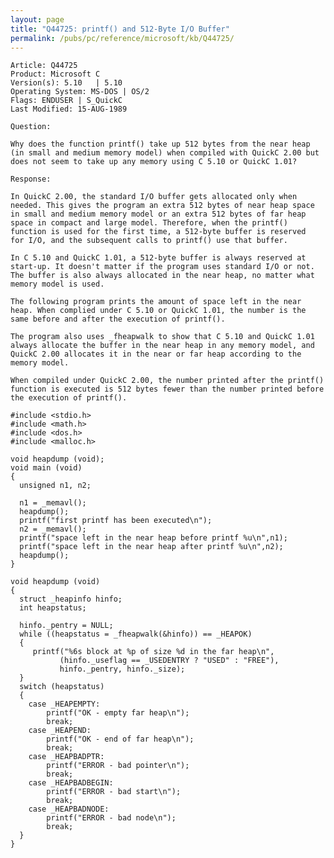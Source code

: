 ```yaml
---
layout: page
title: "Q44725: printf() and 512-Byte I/O Buffer"
permalink: /pubs/pc/reference/microsoft/kb/Q44725/
---
```


	Article: Q44725
	Product: Microsoft C
	Version(s): 5.10   | 5.10
	Operating System: MS-DOS | OS/2
	Flags: ENDUSER | S_QuickC
	Last Modified: 15-AUG-1989
	
	Question:
	
	Why does the function printf() take up 512 bytes from the near heap
	(in small and medium memory model) when compiled with QuickC 2.00 but
	does not seem to take up any memory using C 5.10 or QuickC 1.01?
	
	Response:
	
	In QuickC 2.00, the standard I/O buffer gets allocated only when
	needed. This gives the program an extra 512 bytes of near heap space
	in small and medium memory model or an extra 512 bytes of far heap
	space in compact and large model. Therefore, when the printf()
	function is used for the first time, a 512-byte buffer is reserved
	for I/O, and the subsequent calls to printf() use that buffer.
	
	In C 5.10 and QuickC 1.01, a 512-byte buffer is always reserved at
	start-up. It doesn't matter if the program uses standard I/O or not.
	The buffer is also always allocated in the near heap, no matter what
	memory model is used.
	
	The following program prints the amount of space left in the near
	heap. When complied under C 5.10 or QuickC 1.01, the number is the
	same before and after the execution of printf().
	
	The program also uses _fheapwalk to show that C 5.10 and QuickC 1.01
	always allocate the buffer in the near heap in any memory model, and
	QuickC 2.00 allocates it in the near or far heap according to the
	memory model.
	
	When compiled under QuickC 2.00, the number printed after the printf()
	function is executed is 512 bytes fewer than the number printed before
	the execution of printf().
	
	#include <stdio.h>
	#include <math.h>
	#include <dos.h>
	#include <malloc.h>
	
	void heapdump (void);
	void main (void)
	{
	  unsigned n1, n2;
	
	  n1 = _memavl();
	  heapdump();
	  printf("first printf has been executed\n");
	  n2 = _memavl();
	  printf("space left in the near heap before printf %u\n",n1);
	  printf("space left in the near heap after printf %u\n",n2);
	  heapdump();
	}
	
	void heapdump (void)
	{
	  struct _heapinfo hinfo;
	  int heapstatus;
	
	  hinfo._pentry = NULL;
	  while ((heapstatus = _fheapwalk(&hinfo)) == _HEAPOK)
	  {
	     printf("%6s block at %p of size %d in the far heap\n",
	           (hinfo._useflag == _USEDENTRY ? "USED" : "FREE"),
	           hinfo._pentry, hinfo._size);
	  }
	  switch (heapstatus)
	  {
	    case _HEAPEMPTY:
	        printf("OK - empty far heap\n");
	        break;
	    case _HEAPEND:
	        printf("OK - end of far heap\n");
	        break;
	    case _HEAPBADPTR:
	        printf("ERROR - bad pointer\n");
	        break;
	    case _HEAPBADBEGIN:
	        printf("ERROR - bad start\n");
	        break;
	    case _HEAPBADNODE:
	        printf("ERROR - bad node\n");
	        break;
	  }
	}
